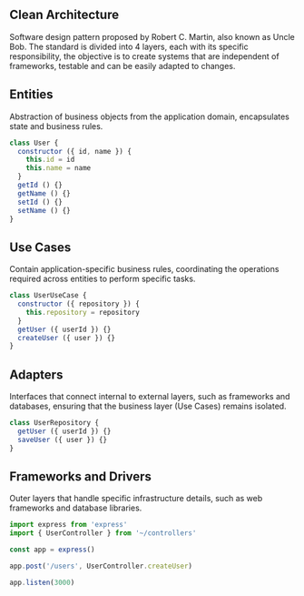 ## Clean Architecture
Software design pattern proposed by Robert C. Martin, also known as Uncle Bob. The standard is divided into 4 layers, each with its specific responsibility, the objective is to create systems that are independent of frameworks, testable and can be easily adapted to changes.

## Entities
Abstraction of business objects from the application domain, encapsulates state and business rules.
```js
class User {
  constructor ({ id, name }) {
    this.id = id
    this.name = name
  }
  getId () {}
  getName () {}
  setId () {}
  setName () {}
}
```

## Use Cases
Contain application-specific business rules, coordinating the operations required across entities to perform specific tasks.
```js
class UserUseCase {
  constructor ({ repository }) {
    this.repository = repository
  }
  getUser ({ userId }) {}
  createUser ({ user }) {}
}
```

## Adapters
Interfaces that connect internal to external layers, such as frameworks and databases, ensuring that the business layer (Use Cases) remains isolated.
```js
class UserRepository {
  getUser ({ userId }) {}
  saveUser ({ user }) {}
}
```

## Frameworks and Drivers
Outer layers that handle specific infrastructure details, such as web frameworks and database libraries.
```js
import express from 'express'
import { UserController } from '~/controllers'

const app = express()

app.post('/users', UserController.createUser)

app.listen(3000)
```